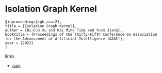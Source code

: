 # Isolation Graph Kernel

```
@inproceedings{igk_aaai21,
title = {Isolation Graph Kernel},
author = {Bi-Cun Xu and Kai Ming Ting and Yuan Jiang},
booktitle = {Proceedings of the Thirty-Fifth Conference on Association for the Advancement of Artificial Intelligence (AAAI)},
year = {2021}
}
```

links
- [aaai](https://www.aaai.org/AAAI21Papers/AAAI-2669.XuBC.pdf)
